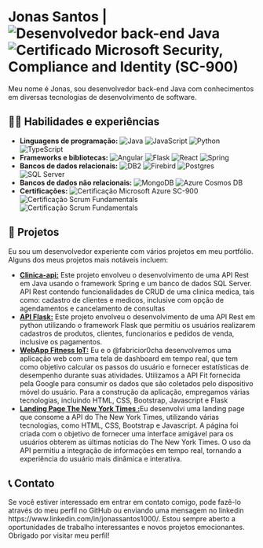 <h1>
  Jonas Santos |  
  <img alt="Desenvolvedor back-end Java" src="https://img.shields.io/badge/Desenvolvedor%20Back--end-Java-orange">
  <img alt="Certificado Microsoft Security, Compliance and Identity (SC-900)" src="https://img.shields.io/badge/Certificado-Microsoft%20Security, Compliance and Identity%20(SC--900)-blue">
</h1>

<p>
  Meu nome é Jonas, sou desenvolvedor back-end Java com conhecimentos em diversas tecnologias de desenvolvimento de software.
</p>

<h2>👨‍💻 Habilidades e experiências</h2>

<ul>
  <li><strong>Linguagens de programação:</strong> 
    <img alt="Java" src="https://img.shields.io/badge/Java-%23FF5722.svg?logo=java&logoColor=white&labelColor=%23FF5722">
    <img alt="JavaScript" src="https://img.shields.io/badge/-JavaScript-F7DF1E?logo=javascript&logoColor=black&labelColor=F7DF1E">
    <img alt="Python" src="https://img.shields.io/badge/-Python-3776AB?logo=python&logoColor=white&labelColor=3776AB">
    <img alt="TypeScript" src="https://img.shields.io/badge/-TypeScript-007ACC?logo=typescript&logoColor=white&labelColor=007ACC">

  </li>
  
  <li><strong>Frameworks e bibliotecas:</strong>
    <img alt="Angular" src="https://img.shields.io/badge/-Angular-DD0031?logo=angular&logoColor=white&labelColor=DD0031">
    <img alt="Flask" src="https://img.shields.io/badge/-Flask-000000?logo=flask&logoColor=white&labelColor=000000">
    <img alt="React" src="https://img.shields.io/badge/-React-61DAFB?logo=react&logoColor=black&labelColor=61DAFB">
    <img alt="Spring" src="https://img.shields.io/badge/-Spring-6DB33F?logo=spring&logoColor=white&labelColor=6DB33F">
  </li>
  
  <li><strong>Bancos de dados relacionais:</strong> 
     <img alt="DB2" src="https://img.shields.io/badge/-DB2-64329E?logo=ibm&logoColor=white&labelColor=64329E">
     <img alt="Firebird" src="https://img.shields.io/badge/-Firebird-E64C2F?logo=firebird&logoColor=white&labelColor=E64C2F">
     <img alt="Postgres" src="https://img.shields.io/badge/-PostgreSQL-336791?logo=postgresql&logoColor=white&labelColor=336791">
     <img alt="SQL Server" src="https://img.shields.io/badge/-SQL%20Server-CC2927?logo=microsoft%20sql%20server&logoColor=white&labelColor=CC2927">
  </li>
  <li><strong>Bancos de dados não relacionais:</strong>
    <img alt="MongoDB" src="https://img.shields.io/badge/-MongoDB-47A248?logo=mongodb&logoColor=white&labelColor=47A248">
    <img alt="Azure Cosmos DB" src="https://img.shields.io/badge/-Azure%20Cosmos%20DB-002050?logo=microsoft%20azure&logoColor=white&labelColor=002050">
  </li>
  <li><strong>Certificações:</strong>
    <img alt="Certificação Microsoft Azure SC-900" src="https://img.shields.io/badge/-Microsoft%20Azure%20SC--900-blue">
    <img alt="Certificação Scrum Fundamentals" src="https://img.shields.io/badge/-Scrum%20Fundamentals-brightgreen">
    <img alt="Certificação Scrum Fundamentals" src="https://img.shields.io/badge/Scrum Foundation Professional Certificate - SFPC-brightgreen">

  </li>
</ul>

<h2>🚀 Projetos</h2>

<p>
  Eu sou um desenvolvedor experiente com vários projetos em meu portfólio. Alguns dos meus projetos mais notáveis incluem:
</p>

<ul>
  <li><a href="https://github.com/jonassantos1000/clinica-api"><strong>Clinica-api:</strong></a> Este projeto envolveu o desenvolvimento de uma API Rest em Java usando o framework Spring e um banco de dados SQL Server. API Rest contendo funcionalidades de CRUD de uma clinica medica, tais como: cadastro de clientes e medicos, inclusive com opção de agendamentos e cancelamento de consultas</li>
  <li><a href="https://github.com/jonassantos1000/API_Flask_SQLServer_PDV"><strong>API Flask:</strong></a> Este projeto envolveu o desenvolvimento de uma API Rest em python utilizando o framework Flask que permitiu os usuários realizarem cadastros de produtos, clientes, funcionarios e pedidos de venda, inclusive os pagamentos.</li>
  <li><a href="https://github.com/jonassantos1000/IoT_fit_api"><strong>WebApp Fitness IoT:</strong></a> Eu e o @fabricior0cha desenvolvemos uma aplicação web com uma tela de dashboard em tempo real, que tem como objetivo calcular os passos do usuário e fornecer estatísticas de desempenho durante suas atividades. Utilizamos a API Fit fornecida pela Google para consumir os dados que são coletados pelo dispositivo móvel do usuário. Para a construção da aplicação, empregamos várias tecnologias, incluindo HTML, CSS, Bootstrap, Javascript e Flask</li>
    <li><a href="https://github.com/jonassantos1000/IoT_fit_api"><strong>Landing Page The New York Times :</strong></a>Eu desenvolvi uma landing page que consome a API do The New York Times, utilizando várias tecnologias, como HTML, CSS, Bootstrap e Javascript. A página foi criada com o objetivo de fornecer uma interface amigável para os usuários obterem as últimas notícias do The New York Times. O uso da API permitiu a integração de informações em tempo real, tornando a experiência do usuário mais dinâmica e interativa.</li>
</ul>

<h2>📞 Contato</h2>

<p>
  Se você estiver interessado em entrar em contato comigo, pode fazê-lo através do meu perfil no GitHub ou enviando uma mensagem no linkedin https://www.linkedin.com/in/jonassantos1000/. Estou sempre aberto a oportunidades de trabalho interessantes e novos projetos emocionantes. Obrigado por visitar meu perfil!
</p>
